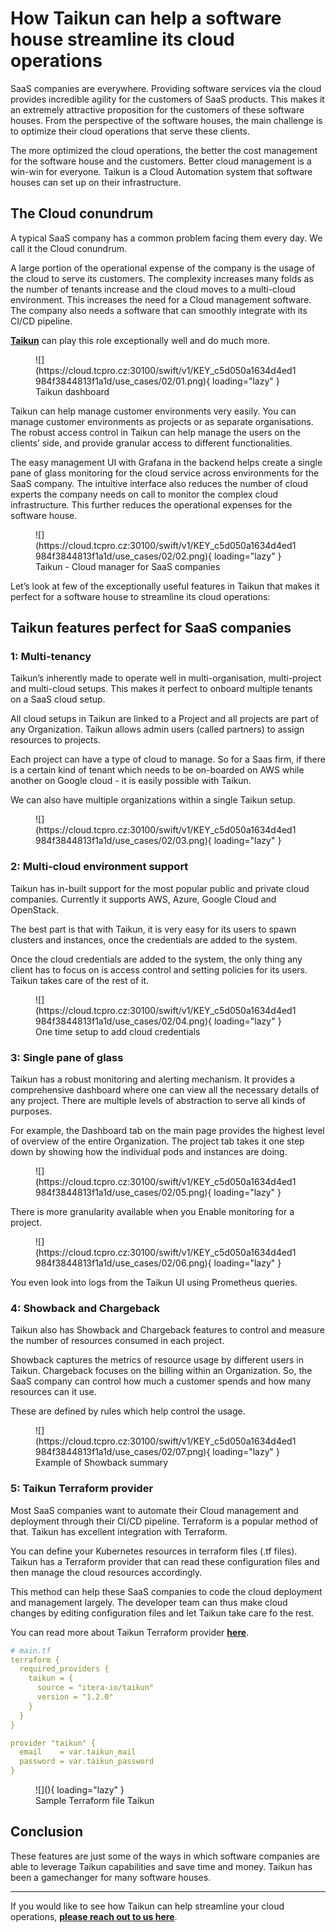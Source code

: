 # **How Taikun can help a software house streamline its cloud operations**

SaaS companies are everywhere. Providing software services via the cloud provides incredible agility for the customers of SaaS products. This makes it an extremely attractive proposition for the customers of these software houses. From the perspective of the software houses, the main challenge is to optimize their cloud operations that serve these clients. 

The more optimized the cloud operations, the better the cost management for the software house and the customers. Better cloud management is a win-win for everyone. Taikun is a Cloud Automation system that software houses can set up on their infrastructure.

## **The Cloud conundrum**
A typical SaaS company has a common problem facing them every day. We call it the Cloud conundrum. 

A large portion of the operational expense of the company is the usage of the cloud to serve its customers. The complexity increases many folds as the number of tenants increase and the cloud moves to a multi-cloud environment. This increases the need for a Cloud management software. The company also needs a software that can smoothly integrate with its CI/CD pipeline. 

[**Taikun**](https://www.itera.io/taikun) can play this role exceptionally well and do much more.

<figure markdown>
  ![](https://cloud.tcpro.cz:30100/swift/v1/KEY_c5d050a1634d4ed1984f3844813f1a1d/use_cases/02/01.png){ loading="lazy" }
  <figcaption>Taikun dashboard</figcaption>
</figure>

Taikun can help manage customer environments very easily. You can manage customer environments as projects or as separate organisations. The robust access control in Taikun can help manage the users on the clients’ side, and provide granular access to different functionalities. 

The easy management UI with Grafana in the backend helps create a single pane of glass monitoring for the cloud service across environments for the SaaS company. The intuitive interface also reduces the number of cloud experts the company needs on call to monitor the complex cloud infrastructure. This further reduces the operational expenses for the software house. 

<figure markdown>
  ![](https://cloud.tcpro.cz:30100/swift/v1/KEY_c5d050a1634d4ed1984f3844813f1a1d/use_cases/02/02.png){ loading="lazy" }
  <figcaption>Taikun - Cloud manager for SaaS companies</figcaption>
</figure>

Let’s look at few of the exceptionally useful features in Taikun that makes it perfect for a software house to streamline its cloud operations:

## **Taikun features perfect for SaaS companies**
### 1: Multi-tenancy
Taikun’s inherently made to operate well in multi-organisation, multi-project and multi-cloud setups. This makes it perfect to onboard multiple tenants on a SaaS cloud setup. 

All cloud setups in Taikun are linked to a Project and all projects are part of any Organization. Taikun allows admin users (called partners) to assign resources to projects.

Each project can have a type of cloud to manage. So for a Saas firm, if there is a certain kind of tenant which needs to be on-boarded on AWS while another on Google cloud - it is easily possible with Taikun. 

We can also have multiple organizations within a single Taikun setup.

<figure markdown>
  ![](https://cloud.tcpro.cz:30100/swift/v1/KEY_c5d050a1634d4ed1984f3844813f1a1d/use_cases/02/03.png){ loading="lazy" }
  <figcaption></figcaption>
</figure>



### 2: Multi-cloud environment support

Taikun has in-built support for the most popular public and private cloud companies. Currently it supports AWS, Azure, Google Cloud and OpenStack. 

The best part is that with Taikun, it is very easy for its users to spawn clusters and instances, once the credentials are added to the system. 

Once the cloud credentials are added to the system, the only thing any client has to focus on is access control and setting policies for its users. Taikun takes care of the rest of it.

<figure markdown>
  ![](https://cloud.tcpro.cz:30100/swift/v1/KEY_c5d050a1634d4ed1984f3844813f1a1d/use_cases/02/04.png){ loading="lazy" }
  <figcaption>One time setup to add cloud credentials</figcaption>
</figure>

### 3: Single pane of glass
Taikun has a robust monitoring and alerting mechanism. It provides a comprehensive dashboard where one can view all the necessary details of any project. There are multiple levels of abstraction to serve all kinds of purposes. 

For example, the Dashboard tab on the main page provides the highest level of overview of the entire Organization. The project tab takes it one step down by showing how the individual pods and instances are doing.

<figure markdown>
  ![](https://cloud.tcpro.cz:30100/swift/v1/KEY_c5d050a1634d4ed1984f3844813f1a1d/use_cases/02/05.png){ loading="lazy" }
  <figcaption></figcaption>
</figure>


There is more granularity available when you Enable monitoring for a project.

<figure markdown>
  ![](https://cloud.tcpro.cz:30100/swift/v1/KEY_c5d050a1634d4ed1984f3844813f1a1d/use_cases/02/06.png){ loading="lazy" }
  <figcaption></figcaption>
</figure>

You even look into logs from the Taikun UI using Prometheus queries.

### 4: Showback and Chargeback

Taikun also has Showback and Chargeback features to control and measure the number of resources consumed in each project. 

Showback captures the metrics of resource usage by different users in Taikun. Chargeback focuses on the billing within an Organization. So, the SaaS company can control how much a customer spends and how many resources can it use. 

These are defined by rules which help control the usage. 

<figure markdown>
  ![](https://cloud.tcpro.cz:30100/swift/v1/KEY_c5d050a1634d4ed1984f3844813f1a1d/use_cases/02/07.png){ loading="lazy" }
  <figcaption>Example of Showback summary</figcaption>
</figure>

### 5: Taikun Terraform provider
Most SaaS companies want to automate their Cloud management and deployment through their CI/CD pipeline. Terraform is a popular method of that. Taikun has excellent integration with Terraform. 

You can define your Kubernetes resources in terraform files (.tf files). Taikun has a Terraform provider that can read these configuration files and then manage the cloud resources accordingly.

This method can help these SaaS companies to code the cloud deployment and management largely. The developer team can thus make cloud changes by editing configuration files and let Taikun take care fo the rest.

You can read more about Taikun Terraform provider [**here**](https://registry.terraform.io/providers/itera-io/taikun/latest/docs).

``` yaml
# main.tf
terraform {
  required_providers {
    taikun = {
      source = "itera-io/taikun"
      version = "1.2.0"
    }
  }
}

provider "taikun" {
  email    = var.taikun_mail
  password = var.taikun_password
}
```
<figure markdown>
  ![](){ loading="lazy" }
  <figcaption>Sample Terraform file Taikun</figcaption>
</figure>

## **Conclusion**
These features are just some of the ways in which software companies are able to leverage Taikun capabilities and save time and money. Taikun has been a gamechanger for many software houses. 
___
If you would like to see how Taikun can help streamline your cloud operations, [**please reach out to us here**](https://itera.io).

